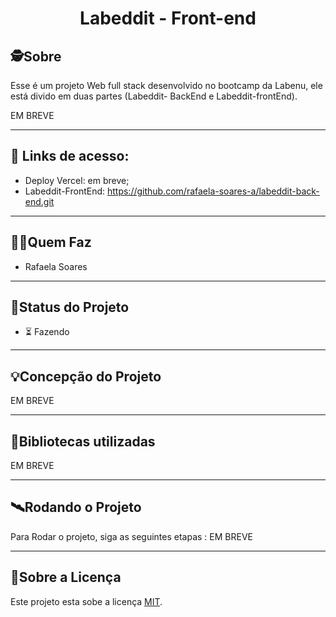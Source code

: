 <h1 align="center">
     Labeddit - Front-end
</h1>

##  🕵Sobre
Esse é um projeto Web full stack desenvolvido no bootcamp da Labenu, ele está divido em duas partes (Labeddit- BackEnd e Labeddit-frontEnd). 

EM BREVE

---


## 🔗 Links de acesso:

- Deploy Vercel: em breve;
- Labeddit-FrontEnd: https://github.com/rafaela-soares-a/labeddit-back-end.git

---

##  👩🏾Quem Faz 

- Rafaela Soares

---

##  🧭Status do Projeto

 - ⏳ Fazendo

---

## 💡Concepção do Projeto

EM BREVE

---

## 🔗Bibliotecas utilizadas

EM BREVE

---

## 🛰Rodando o Projeto

Para Rodar o projeto, siga as seguintes etapas :
EM BREVE

---

## 📝Sobre a Licença

Este projeto esta sobe a licença [MIT](./LICENSE).
